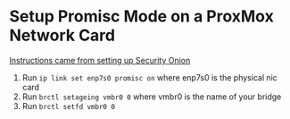 # Setup Promisc Mode on a ProxMox Network Card

[Instructions came from setting up Security Onion](https://github.com/Security-Onion-Solutions/securityonion/discussions/8245)

1. Run `ip link set enp7s0 promisc on` where enp7s0 is the physical nic card
2. Run `brctl setageing vmbr0 0` where vmbr0 is the name of your bridge
3. Run `brctl setfd vmbr0 0`

